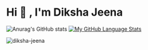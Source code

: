 # Hi 👋 , I'm Diksha Jeena 
![Anurag's GitHub stats](https://github-readme-stats.vercel.app/api?username=diksha-jeena&show_icons=true&theme=dark)
[![My GitHub Language Stats](https://github-readme-stats.vercel.app/api/top-langs/?username=diksha-jeena&langs_count=10&theme=tokyonight)]()
<p><img align="center" src="https://github-readme-streak-stats.herokuapp.com/?user=diksha-jeena&" alt="diksha-jeena" /></p>

